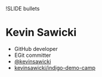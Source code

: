 !SLIDE bullets
# Kevin Sawicki

* GitHub developer
* EGit committer
* [@kevinsawicki](http://twitter.com/#!/kevinsawicki)
* [kevinsawicki/indigo-demo-camp](https://github.com/kevinsawicki/indigo-demo-camp)

